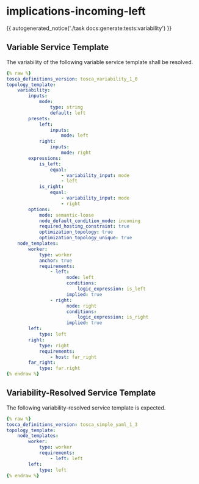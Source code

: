 # implications-incoming-left

{{ autogenerated_notice('./task docs:generate:tests:variability') }}


## Variable Service Template

The variability of the following variable service template shall be resolved.

```yaml linenums="1"
{% raw %}
tosca_definitions_version: tosca_variability_1_0
topology_template:
    variability:
        inputs:
            mode:
                type: string
                default: left
        presets:
            left:
                inputs:
                    mode: left
            right:
                inputs:
                    mode: right
        expressions:
            is_left:
                equal:
                    - variability_input: mode
                    - left
            is_right:
                equal:
                    - variability_input: mode
                    - right
        options:
            mode: semantic-loose
            node_default_condition_mode: incoming
            required_hosting_constraint: true
            optimization_topology: true
            optimization_topology_unique: true
    node_templates:
        worker:
            type: worker
            anchor: true
            requirements:
                - left:
                      node: left
                      conditions:
                          logic_expression: is_left
                      implied: true
                - right:
                      node: right
                      conditions:
                          logic_expression: is_right
                      implied: true
        left:
            type: left
        right:
            type: right
            requirements:
                - host: far_right
        far_right:
            type: far.right
{% endraw %}
```




## Variability-Resolved Service Template

The following variability-resolved service template is expected.

```yaml linenums="1"
{% raw %}
tosca_definitions_version: tosca_simple_yaml_1_3
topology_template:
    node_templates:
        worker:
            type: worker
            requirements:
                - left: left
        left:
            type: left
{% endraw %}
```

